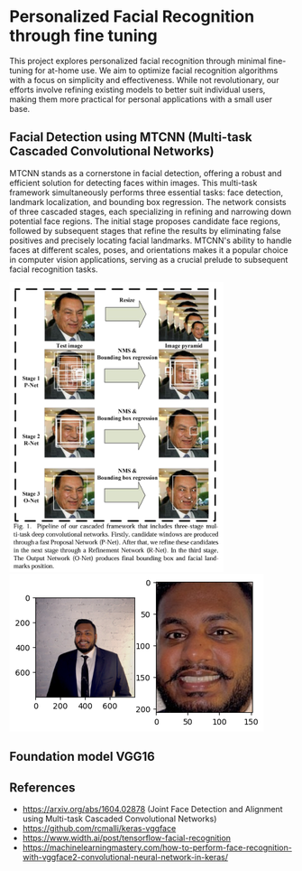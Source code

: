 # Personalized Facial Recognition through fine tuning

This project explores personalized facial recognition through minimal fine-tuning for at-home use. We aim to optimize facial recognition algorithms with a focus on simplicity and effectiveness. While not revolutionary, our efforts involve refining existing models to better suit individual users, making them more practical for personal applications with a small user base.

## Facial Detection using MTCNN (Multi-task Cascaded Convolutional Networks)
MTCNN stands as a cornerstone in facial detection, offering a robust and efficient solution for detecting faces within images. This multi-task framework simultaneously performs three essential tasks: face detection, landmark localization, and bounding box regression. The network consists of three cascaded stages, each specializing in refining and narrowing down potential face regions. The initial stage proposes candidate face regions, followed by subsequent stages that refine the results by eliminating false positives and precisely locating facial landmarks. MTCNN's ability to handle faces at different scales, poses, and orientations makes it a popular choice in computer vision applications, serving as a crucial prelude to subsequent facial recognition tasks.

![alt text-1](https://github.com/RavindraB55/Facial-Recognition/blob/main/public_images/MTCNN.png?raw=true)
![alt text-2](https://github.com/RavindraB55/Facial-Recognition/blob/main/public_images/sample_rav.png?raw=true)


## Foundation model VGG16







## References
- https://arxiv.org/abs/1604.02878 (Joint Face Detection and Alignment using Multi-task Cascaded Convolutional Networks)
- https://github.com/rcmalli/keras-vggface 
- https://www.width.ai/post/tensorflow-facial-recognition
- https://machinelearningmastery.com/how-to-perform-face-recognition-with-vggface2-convolutional-neural-network-in-keras/
